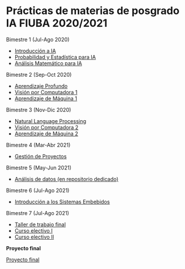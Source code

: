 # Prácticas de materias de posgrado IA FIUBA 2020/2021

Bimestre 1 (Jul-Ago 2020)

- [Introducción a IA](intro_ai)
- [Probabilidad y Estadística para IA](prob_est)
- [Análisis Matemático para IA](mat_ai)

Bimestre 2 (Sep-Oct 2020)

- [Aprendizaje Profundo](deep_learning)
- [Visión por Computadora 1](computer_vision_1)
- [Aprendizaje de Máquina 1](machine_learning_1)

Bimestre 3 (Nov-Dic 2020)

- [Natural Language Processing](nlp)
- [Visión por Computadora 2](computer_vision_2)
- [Aprendizaje de Máquina 2](machine_learning_2)


Bimestre 4 (Mar-Abr 2021)

- [Gestión de Proyectos ](gpi)

Bimestre 5 (May-Jun 2021)

- [Análisis de datos  (en repositorio dedicado)](https://github.com/nhorro/ceia_add2021/)

Bimestre 6 (Jul-Ago 2021)

- [Introducción a los Sistemas Embebidos](intro_se)

Bimestre 7 (Jul-Ago 2021)

- [Taller de trabajo final](taller_trabajo_final)
- [Curso electivo I]()
- [Curso electivo II]()


**Proyecto final**

[Proyecto final](proyecto_final)

